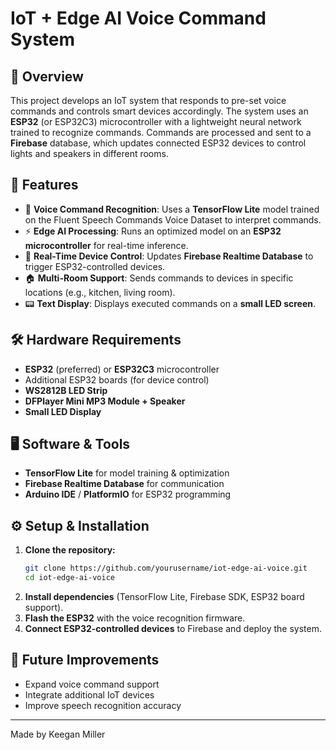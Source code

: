 # IoT + Edge AI Voice Command System

## 📌 Overview
This project develops an IoT system that responds to pre-set voice commands and controls smart devices accordingly. The system uses an **ESP32** (or ESP32C3) microcontroller with a lightweight neural network trained to recognize commands. Commands are processed and sent to a **Firebase** database, which updates connected ESP32 devices to control lights and speakers in different rooms.

## 🚀 Features
- 🎤 **Voice Command Recognition**: Uses a **TensorFlow Lite** model trained on the Fluent Speech Commands Voice Dataset to interpret commands.
- ⚡ **Edge AI Processing**: Runs an optimized model on an **ESP32 microcontroller** for real-time inference.
- 📡 **Real-Time Device Control**: Updates **Firebase Realtime Database** to trigger ESP32-controlled devices.
- 🏠 **Multi-Room Support**: Sends commands to devices in specific locations (e.g., kitchen, living room).
- 📟 **Text Display**: Displays executed commands on a **small LED screen**.

## 🛠 Hardware Requirements
- **ESP32** (preferred) or **ESP32C3** microcontroller
- Additional ESP32 boards (for device control)
- **WS2812B LED Strip**
- **DFPlayer Mini MP3 Module + Speaker**
- **Small LED Display**

## 🖥 Software & Tools
- **TensorFlow Lite** for model training & optimization
- **Firebase Realtime Database** for communication
- **Arduino IDE** / **PlatformIO** for ESP32 programming


## ⚙️ Setup & Installation
1. **Clone the repository:**
   ```bash
   git clone https://github.com/yourusername/iot-edge-ai-voice.git
   cd iot-edge-ai-voice
   ```
2. **Install dependencies** (TensorFlow Lite, Firebase SDK, ESP32 board support).
3. **Flash the ESP32** with the voice recognition firmware.
4. **Connect ESP32-controlled devices** to Firebase and deploy the system.

## 🔮 Future Improvements
- Expand voice command support
- Integrate additional IoT devices
- Improve speech recognition accuracy

---
Made by Keegan Miller
